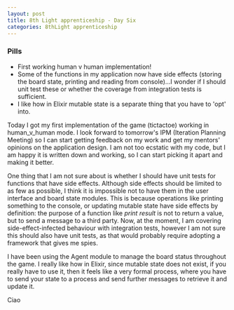 ```yaml
---
layout: post
title: 8th Light apprenticeship - Day Six
categories: 8thLight apprenticeship
---
```


### Pills
- First working human v human implementation!
- Some of the functions in my application now have side effects (storing the board
state, printing and reading from console)...I wonder if I should unit test these
or whether the coverage from integration tests is sufficient. 
- I like how in Elixir mutable state is a separate thing that you have to 'opt' into. 

Today I got my first implementation of the game (tictactoe) working in human_v_human
mode. I look forward to tomorrow's IPM (Iteration Planning Meeting) so I can start
getting feedback on my work and get my mentors' opinions on the application design.
I am not too ecstatic with my code, but I am happy it is written down and working,
so I can start picking it apart and making it better.

One thing that I am not sure about is whether I should have unit tests for functions
that have side effects. Although side effects should be limited to as few as possible,
I think it is impossible not to have them in the user interface and board state 
modules. This is because operations like printing something to the console, or 
updating mutable state have side effects by definition: the purpose of a  function 
like *print result* is not to return a value, but to send a message to a third party.
Now, at the moment, I am covering side-effect-infected behaviour with integration
tests, however I am not sure this should also have unit tests, as that would 
probably require adopting a framework that gives me spies.

I have been using the Agent module to manage the board status throughout the game.
I really like how in Elixir, since mutable state does not exist, if you really have
to use it, then it feels like a very formal process, where you have to send your
state to a process and send further messages to retrieve it and update it.

Ciao
